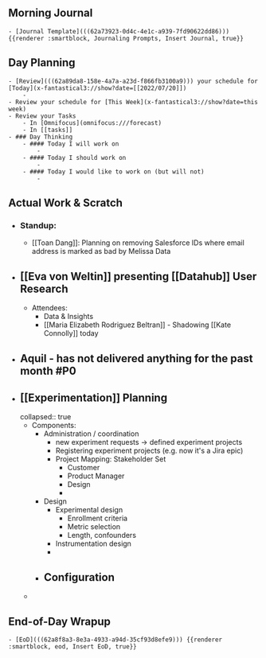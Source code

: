 ## Morning Journal
	- [Journal Template](((62a73923-0d4c-4e1c-a939-7fd90622dd86))) {{renderer :smartblock, Journaling Prompts, Insert Journal, true}}
## Day Planning
	- [Review](((62a89da8-158e-4a7a-a23d-f866fb3100a9))) your schedule for [Today](x-fantastical3://show?date=[[2022/07/20]])
		-
	- Review your schedule for [This Week](x-fantastical3://show?date=this week)
	- Review your Tasks
		- In [Omnifocus](omnifocus:///forecast)
		- In [[tasks]]
	- ### Day Thinking
		- #### Today I will work on
			-
		- #### Today I should work on
			-
		- #### Today I would like to work on (but will not)
			-
## Actual Work & Scratch
- ### Standup:
	- [[Toan Dang]]: Planning on removing Salesforce IDs where email address is marked as bad by Melissa Data
- ## [[Eva von Weltin]] presenting [[Datahub]] User Research
	- Attendees:
		- Data & Insights
		- [[Maria Elizabeth Rodriguez Beltran]] - Shadowing [[Kate Connolly]] today
- ## Aquil - has not delivered anything for the past month #P0
- ## [[Experimentation]] Planning
  collapsed:: true
	- Components:
		- Administration / coordination
			- new experiment requests -> defined experiment projects
			- Registering experiment projects (e.g. now it's a Jira epic)
			- Project Mapping: Stakeholder Set
				- Customer
				- Product Manager
				- Design
				-
		- Design
			- Experimental design
				- Enrollment criteria
				- Metric selection
				- Length, confounders
			- Instrumentation design
			-
		- Configuration
			-
	-
## End-of-Day Wrapup
	- [EoD](((62a8f8a3-8e3a-4933-a94d-35cf93d8efe9))) {{renderer :smartblock, eod, Insert EoD, true}}